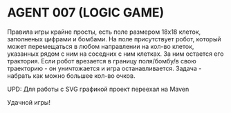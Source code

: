 # AGENT 007 (LOGIC GAME)

Правила игры крайне просты, есть поле размером 18х18 клеток,
заполненых цифрами и бомбами. На поле присутствует робот, который может
перемещаться в любом направлении на кол-во клеток, указанных рядом с ним на соседних
с ним клетках. За ним остается его трактория. Если робот врезается в границу поля/бомбу/в свою траекторию - 
он уничтожается и игра останавливается. Задача - набрать как можно большее кол-во очков.

UPD: Для работы с SVG графикой проект переехал на Maven

Удачной игры!
